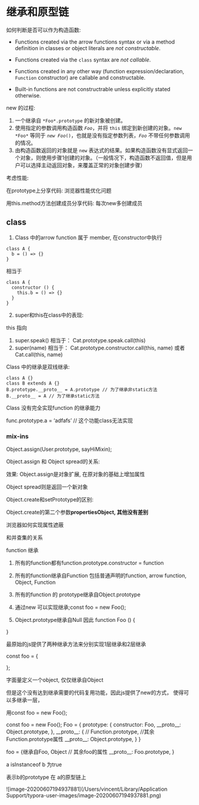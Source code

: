 # 继承和原型链

如何判断是否可以作为构造函数:

* Functions created via the arrow functions syntax or via a method definition in classes or object literals are *not constructable*.

* Functions created via the `class` syntax are *not callable*.

* Functions created in any other way (function expression/declaration, `Function` constructor) are callable and constructable.

* Built-in functions are not constructrable unless explicitly stated otherwise.

new 的过程:

1. 一个继承自 `*Foo*.prototype` 的新对象被创建。
2. 使用指定的参数调用构造函数 *`Foo`*，并将 `this` 绑定到新创建的对象。`new *Foo*` 等同于 *`new Foo`*`()`，也就是没有指定参数列表，*`Foo`* 不带任何参数调用的情况。
3. 由构造函数返回的对象就是 `new` 表达式的结果。如果构造函数没有显式返回一个对象，则使用步骤1创建的对象。（一般情况下，构造函数不返回值，但是用户可以选择主动返回对象，来覆盖正常的对象创建步骤）

考虑性能:

在prototype上分享代码: 浏览器性能优化问题

用this.method方法创建成员分享代码: 每次new多创建成员



## class

1. Class 中的arrow function 属于 member, 在constructor中执行

```tsx
class A {
  b = () => {}
}
```

相当于

```tsx
class A {
  constructor () {
    this.b = () => {}
  }
}
```

2. super和this在class中的表现:

this 指向

1. super.speak() 
   相当于：
   Cat.prototype.speak.call(this)
2. super(name) 
   相当于：
   Cat.prototype.constructor.call(this, name)
   或者
   Cat.call(this, name)

Class 中的继承是双线继承:


```tsx
class A {}
class B extends A {}
B.prototype.__proto__ = A.prototype // 为了继承非static方法
B.__proto__ = A // 为了继承static方法
```

Class 没有完全实现function 的继承能力

func.prototype.a = ‘adfafs’ // 这个功能class无法实现

### mix-ins

Object.assign(User.prototype, sayHiMixin);

Object.assign 和 Object spread的关系:

效果: Object.assign是对象扩展, 在原对象的基础上增加属性

Object spread则是返回一个新对象

Object.create和setPrototype的区别:

Object.create的第二个参数**propertiesObject, 其他没有差别**

浏览器如何实现属性遮蔽

和并查集的关系

function 继承

1. 所有的function都有function.prototype.constructor = function

2. 所有的function继承自Function
    包括普通声明的function, arrow function, Object, Function

3. 所有的function 的 prototype继承自Object.prototype
4. 通过new 可以实现继承;const foo = new Foo();
5. Object.prototype继承自Null
    因此
    function Foo () {

}

最原始的js提供了两种继承方法来分别实现1层继承和2层继承

const foo = {



};

字面量定义一个object, 仅仅继承自Object

但是这个没有达到继承需要的代码复用功能，因此js提供了new的方式， 使得可以多继承一层，

用const foo = new Foo();

const foo = new Foo();
Foo = {
  prototype: {
    constructor: Foo,
    \_\_proto\_\_: Object.prototype,
  },
  \_\_proto\_\_: { // Function.prototype,
    //其余Function.prototype属性
    \_\_proto\_\_: Object.prototype,
  } 
}

foo = {继承自Foo, Object
  // 其余foo的属性
  \_\_proto\_\_: Foo.prototype,
}



a isInstanceof b 为true

表示b的prototype 在 a的原型链上

![image-20200607194937881](/Users/vincent/Library/Application Support/typora-user-images/image-20200607194937881.png)
